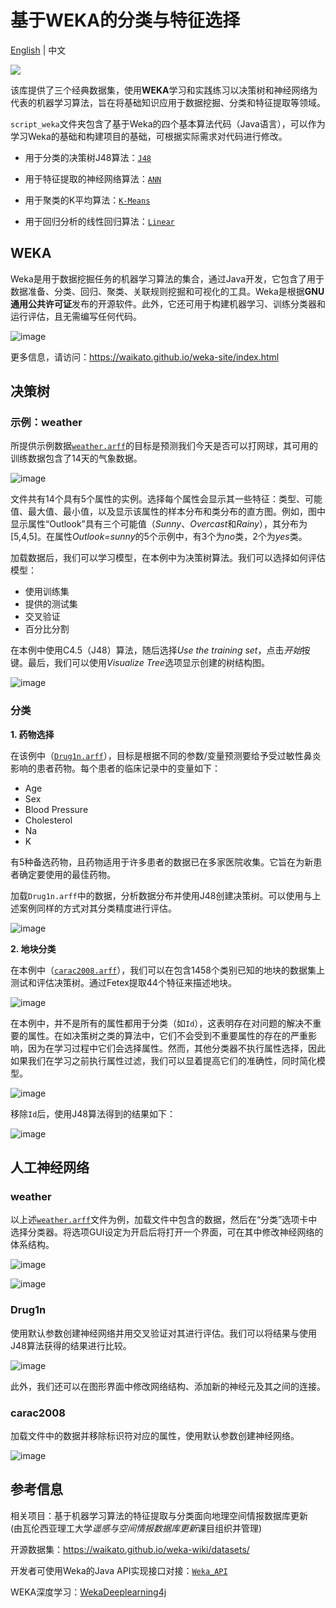 # 基于WEKA的分类与特征选择
[English](README.md) | 中文

![](https://skillicons.dev/icons?i=java)

该库提供了三个经典数据集，使用**WEKA**学习和实践练习以决策树和神经网络为代表的机器学习算法，旨在将基础知识应用于数据挖掘、分类和特征提取等领域。

`script_weka`文件夹包含了基于Weka的四个基本算法代码（Java语言），可以作为学习Weka的基础和构建项目的基础，可根据实际需求对代码进行修改。

- 用于分类的决策树J48算法：[`J48`](https://github.com/Rc-W024/FeaExtrClassif-Weka/blob/main/script_weka/J48.java)

- 用于特征提取的神经网络算法：[`ANN`](https://github.com/Rc-W024/FeaExtrClassif-Weka/blob/main/script_weka/ANN.java)

- 用于聚类的K平均算法：[`K-Means`](https://github.com/Rc-W024/FeaExtrClassif-Weka/blob/main/script_weka/K-Mean.java)

- 用于回归分析的线性回归算法：[`Linear`](https://github.com/Rc-W024/FeaExtrClassif-Weka/blob/main/script_weka/Linear.java)

## WEKA
Weka是用于数据挖掘任务的机器学习算法的集合，通过Java开发，它包含了用于数据准备、分类、回归、聚类、关联规则挖掘和可视化的工具。Weka是根据**GNU通用公共许可证**发布的开源软件。此外，它还可用于构建机器学习、训练分类器和运行评估，且无需编写任何代码。

![image](https://user-images.githubusercontent.com/97808991/218695063-c454ba99-cdd6-4384-a744-a226ba848056.png)

更多信息，请访问：https://waikato.github.io/weka-site/index.html

## 决策树
### 示例：weather
所提供示例数据[`weather.arff`](https://github.com/Rc-W024/FeaExtrClassif-Weka/blob/main/weather.arff)的目标是预测我们今天是否可以打网球，其可用的训练数据包含了14天的气象数据。

![image](https://user-images.githubusercontent.com/97808991/218704353-6a665346-2e7d-473d-876d-2a019eb176f1.png)

文件共有14个具有5个属性的实例。选择每个属性会显示其一些特征：类型、可能值、最大值、最小值，以及显示该属性的样本分布和类分布的直方图。例如，图中显示属性“Outlook”具有三个可能值（*Sunny*、*Overcast*和*Rainy*），其分布为[5,4,5]。在属性*Outlook=sunny*的5个示例中，有3个为*no*类，2个为*yes*类。

加载数据后，我们可以学习模型，在本例中为决策树算法。我们可以选择如何评估模型：

- 使用训练集
- 提供的测试集
- 交叉验证
- 百分比分割

在本例中使用C4.5（J48）算法，随后选择*Use the training set*，点击*开始*按键。最后，我们可以使用*Visualize Tree*选项显示创建的树结构图。

![image](https://user-images.githubusercontent.com/97808991/218707658-aa22f5d6-3cc3-4d36-98f8-8f30fad7b016.png)

### 分类
**1. 药物选择**

在该例中（[`Drug1n.arff`](https://github.com/Rc-W024/FeaExtrClassif-Weka/blob/main/Drug1n.arff)），目标是根据不同的参数/变量预测要给予受过敏性鼻炎影响的患者药物。每个患者的临床记录中的变量如下：

- Age
- Sex
- Blood Pressure
- Cholesterol
- Na
- K

有5种备选药物，且药物适用于许多患者的数据已在多家医院收集。它旨在为新患者确定要使用的最佳药物。

加载`Drug1n.arff`中的数据，分析数据分布并使用J48创建决策树。可以使用与上述案例同样的方式对其分类精度进行评估。

![image](https://user-images.githubusercontent.com/97808991/218719736-4352e051-e87f-46d6-ae53-3b77f5b679f7.png)

**2. 地块分类**

在本例中（[`carac2008.arff`](https://github.com/Rc-W024/FeaExtrClassif-Weka/blob/main/carac2008.arff)），我们可以在包含1458个类别已知的地块的数据集上测试和评估决策树。通过Fetex提取44个特征来描述地块。

![image](https://user-images.githubusercontent.com/97808991/218713603-4e51e036-d4bf-45b9-b19b-afc611d0ee40.png)

在本例中，并不是所有的属性都用于分类（如`Id`），这表明存在对问题的解决不重要的属性。在如决策树之类的算法中，它们不会受到不重要属性的存在的严重影响，因为在学习过程中它们会选择属性。然而，其他分类器不执行属性选择，因此如果我们在学习之前执行属性过滤，我们可以显着提高它们的准确性，同时简化模型。

![image](https://user-images.githubusercontent.com/97808991/218721550-281ba30e-cb76-4f75-a8e5-cefd556fdccb.png)

移除`Id`后，使用J48算法得到的结果如下：

![image](https://user-images.githubusercontent.com/97808991/218722311-705f9454-1113-4faa-83dc-e0843b89e374.png)

## 人工神经网络
### weather
以上述[`weather.arff`](https://github.com/Rc-W024/FeaExtrClassif-Weka/blob/main/weather.arff)文件为例，加载文件中包含的数据，然后在“分类”选项卡中选择分类器。将选项GUI设定为开启后将打开一个界面，可在其中修改神经网络的体系结构。

![image](https://user-images.githubusercontent.com/97808991/218717996-e8ae9f07-871d-447e-868f-12a87e5ea35b.png)

![image](https://user-images.githubusercontent.com/97808991/218718289-484bbda1-cd26-463b-88d1-8fec4e7d7632.png)

### Drug1n
使用默认参数创建神经网络并用交叉验证对其进行评估。我们可以将结果与使用J48算法获得的结果进行比较。

![image](https://user-images.githubusercontent.com/97808991/218720471-45d35881-038f-4862-ac6b-ec98907af97f.png)

此外，我们还可以在图形界面中修改网络结构、添加新的神经元及其之间的连接。

### carac2008
加载文件中的数据并移除标识符对应的属性，使用默认参数创建神经网络。

![image](https://user-images.githubusercontent.com/97808991/218722539-abb6d92f-b2d9-4c99-8b28-a84fcca88a84.png)

## 参考信息
相关项目：基于机器学习算法的特征提取与分类面向地理空间情报数据库更新<br>(由瓦伦西亚理工大学*遥感与空间情报数据库更新*课目组织并管理)

开源数据集：https://waikato.github.io/weka-wiki/datasets/

开发者可使用Weka的Java API实现接口对接：[`Weka_API`](https://github.com/Rc-W024/Classification_Feature_Weka/blob/main/Weka_API.java)

WEKA深度学习：[WekaDeeplearning4j](https://github.com/Waikato/wekaDeeplearning4j/releases/tag/v1.7.2)
